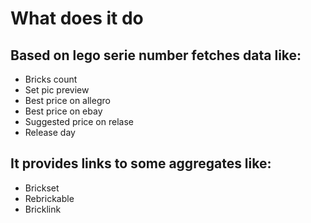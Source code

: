 # What does it do

## Based on lego serie number fetches data like:

- Bricks count
- Set pic preview
- Best price on allegro
- Best price on ebay
- Suggested price on relase
- Release day

## It provides links to some aggregates like:

- Brickset
- Rebrickable
- Bricklink
